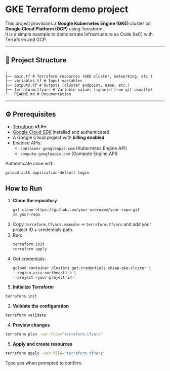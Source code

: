 # GKE Terraform demo project

This project provisions a **Google Kubernetes Engine (GKE)** cluster on **Google Cloud Platform (GCP)** using Terraform.  
It is a simple example to demonstrate Infrastructure as Code (IaC) with Terraform and GCP.

---

## 📂 Project Structure
```
.
├── main.tf # Terraform resources (GKE cluster, networking, etc.)
├── variables.tf # Input variables
├── outputs.tf # Outputs (cluster endpoint, name, etc.)
├── terraform.tfvars # Variable values (ignored from git usually)
└── README.md # Documentation
```

---

## ⚙️ Prerequisites

- [Terraform](https://developer.hashicorp.com/terraform/downloads) **v1.5+**
- [Google Cloud SDK](https://cloud.google.com/sdk/docs/install) installed and authenticated
- A Google Cloud project with **billing enabled**
- Enabled APIs:
  - `container.googleapis.com` (Kubernetes Engine API)
  - `compute.googleapis.com` (Compute Engine API)

Authenticate once with:

```bash
gcloud auth application-default login
```


## How to Run

1. **Clone the repository**
   ```bash
   git clone https://github.com/your-username/your-repo.git
   cd your-repo

1. Copy `terraform.tfvars.example` → `terraform.tfvars` and add your project ID + credentials path.
2. Run:
   ```bash
   terraform init
   terraform apply

3. Get credentials:
    ```bash
    gcloud container clusters get-credentials cheap-gke-cluster \
    --region asia-northeast1-b \
    --project <your-project-id>

2. **Initialize Terraform**
```bash
terraform init
```

3. **Validate the configuration**
```bash
terraform validate
```

4. **Preview changes**
```bash
terraform plan -var-file="terraform.tfvars"
```

5. **Apply and create resources**
```bash
terraform apply -var-file="terraform.tfvars"
```

Type yes when prompted to confirm.
